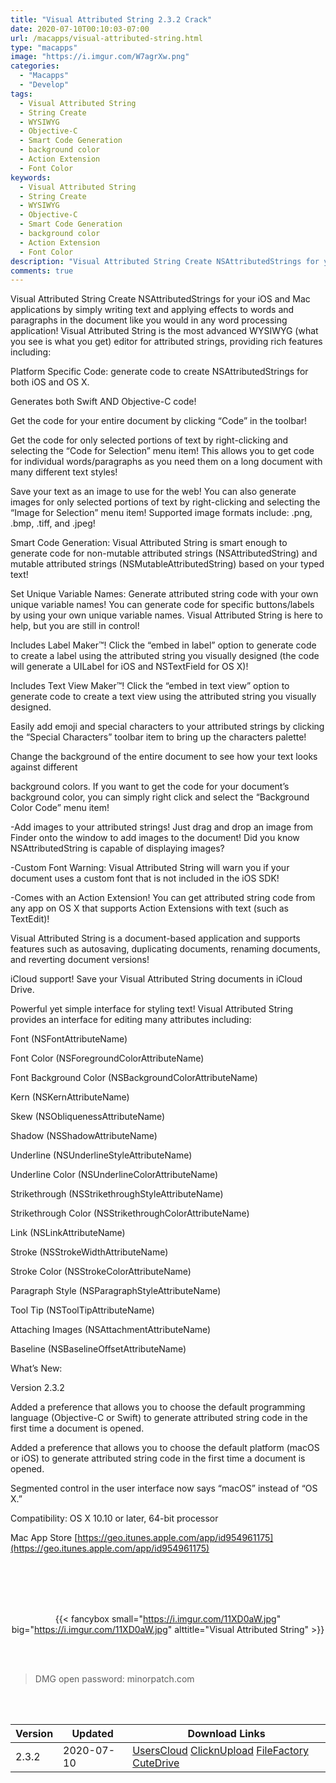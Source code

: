 ```yaml
---
title: "Visual Attributed String 2.3.2 Crack"
date: 2020-07-10T00:10:03-07:00
url: /macapps/visual-attributed-string.html
type: "macapps"
image: "https://i.imgur.com/W7agrXw.png"
categories:
  - "Macapps"
  - "Develop"
tags:
  - Visual Attributed String
  - String Create
  - WYSIWYG
  - Objective-C
  - Smart Code Generation
  - background color
  - Action Extension
  - Font Color
keywords:
  - Visual Attributed String
  - String Create
  - WYSIWYG
  - Objective-C
  - Smart Code Generation
  - background color
  - Action Extension
  - Font Color
description: "Visual Attributed String Create NSAttributedStrings for your iOS and Mac applications by simply writing text and applying effects to words and paragraphs in the document like you would in any word processing application"
comments: true
---
```


Visual Attributed String Create NSAttributedStrings for your iOS and Mac applications by simply writing text and applying effects to words and paragraphs in the document like you would in any word processing application! Visual Attributed String is the most advanced WYSIWYG (what you see is what you get) editor for attributed strings, providing rich features including:

Platform Specific Code: generate code to create NSAttributedStrings for both iOS and OS X.

Generates both Swift AND Objective-C code!

Get the code for your entire document by clicking “Code” in the toolbar!

Get the code for only selected portions of text by right-clicking and selecting the “Code for 
Selection” menu item! This allows you to get code for individual words/paragraphs as you need them 
on a long document with many different text styles!

Save your text as an image to use for the web! You can also generate images for only selected 
portions of text by right-clicking and selecting the “Image for Selection” menu item! Supported 
image formats include: .png, .bmp, .tiff, and .jpeg!

Smart Code Generation: Visual Attributed String is smart enough to generate code for non-mutable 
attributed strings (NSAttributedString) and mutable attributed strings (NSMutableAttributedString) 
based on your typed text!

Set Unique Variable Names: Generate attributed string code with your own unique variable names! You 
can generate code for specific buttons/labels by using your own unique variable names. Visual 
Attributed String is here to help, but you are still in control!

Includes Label Maker™! Click the “embed in label” option to generate code to create a label using 
the attributed string you visually designed (the code will generate a UILabel for iOS and 
NSTextField for OS X)!

Includes Text View Maker™! Click the “embed in text view” option to generate code to create a text 
view using the attributed string you visually designed.

Easily add emoji and special characters to your attributed strings by clicking the “Special 
Characters” toolbar item to bring up the characters palette!

Change the background of the entire document to see how your text looks against different 

background colors. If you want to get the code for your document’s background color, you can simply right click and select the “Background Color Code” menu item!

-Add images to your attributed strings! Just drag and drop an image from Finder onto the window to 
add images to the document! Did you know NSAttributedString is capable of displaying images?

-Custom Font Warning: Visual Attributed String will warn you if your document uses a custom font 
that is not included in the iOS SDK!


-Comes with an Action Extension! You can get attributed string code from any app on OS X that supports Action Extensions with text (such as TextEdit)!

Visual Attributed String is a document-based application and supports features such as autosaving, 
duplicating documents, renaming documents, and reverting document versions!

iCloud support! Save your Visual Attributed String documents in iCloud Drive.


Powerful yet simple interface for styling text! Visual Attributed String provides an interface for editing many attributes including:


Font (NSFontAttributeName)

Font Color (NSForegroundColorAttributeName)

Font Background Color (NSBackgroundColorAttributeName)

Kern (NSKernAttributeName)

Skew (NSObliquenessAttributeName)

Shadow (NSShadowAttributeName)

Underline (NSUnderlineStyleAttributeName)

Underline Color (NSUnderlineColorAttributeName)

Strikethrough (NSStrikethroughStyleAttributeName)

Strikethrough Color (NSStrikethroughColorAttributeName)

Link (NSLinkAttributeName)

Stroke (NSStrokeWidthAttributeName)


Stroke Color (NSStrokeColorAttributeName)

Paragraph Style (NSParagraphStyleAttributeName)

Tool Tip (NSToolTipAttributeName)

Attaching Images (NSAttachmentAttributeName)

Baseline (NSBaselineOffsetAttributeName)

What’s New:



Version 2.3.2



Added a preference that allows you to choose the default programming language (Objective-C or 
Swift) to generate attributed string code in the first time a document is opened.

Added a preference that allows you to choose the default platform (macOS or iOS) to generate 
attributed string code in the first time a document is opened.

Segmented control in the user interface now says “macOS” instead of “OS X.”

Compatibility: OS X 10.10 or later, 64-bit processor

Mac App Store [https://geo.itunes.apple.com/app/id954961175](https://geo.itunes.apple.com/app/id954961175)

<br/>
<br/>
<script async src="https://pagead2.googlesyndication.com/pagead/js/adsbygoogle.js"></script>
<ins class="adsbygoogle"
     style="display:block; text-align:center;"
     data-ad-layout="in-article"
     data-ad-format="fluid"
     data-ad-client="ca-pub-8746275014476192"
     data-ad-slot="5144997159"></ins>
<script>
     (adsbygoogle = window.adsbygoogle || []).push({});
</script>
<br/>
<br/>


<center>

{{< fancybox small="https://i.imgur.com/11XD0aW.jpg" big="https://i.imgur.com/11XD0aW.jpg" alttitle="Visual Attributed String" >}}

</center>

<br/>
<br/>


> DMG open password: minorpatch.com

<br/>

<br/>
<div id="history_version" class="history_version">

| Version | Updated | Download Links |
| ---- | ---- | ---- |
| 2.3.2 | 2020-07-10 | [UsersCloud](https://ouo.io/6B1HeW)   [ClicknUpload](https://ouo.io/MN6kvL1)   [FileFactory](https://ouo.io/pKWnoLy)   [CuteDrive](https://ouo.io/pKWnoLy) |

</div>

